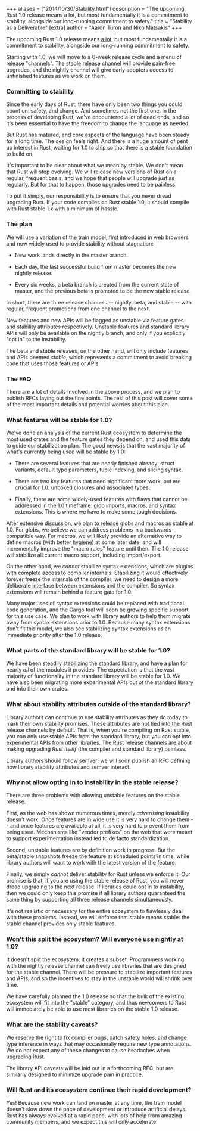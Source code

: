 +++
aliases = ["2014/10/30/Stability.html"]
description = "The upcoming Rust 1.0 release means a lot, but most fundamentally it is a commitment to stability, alongside our long-running commitment to safety."
title = "Stability as a Deliverable"
[extra]
author = "Aaron Turon and Niko Matsakis"
+++

The upcoming Rust 1.0 release means
[a lot](http://blog.rust-lang.org/2014/09/15/Rust-1.0.html), but most
fundamentally it is a commitment to stability, alongside our
long-running commitment to safety.

Starting with 1.0, we will move to
a 6-week release cycle and a menu of release "channels". The stable
release channel will provide pain-free upgrades, and the nightly
channel will give early adopters access to unfinished features as we
work on them.

### Committing to stability

Since the early days of Rust, there have only been two things you
could count on: safety, and change. And sometimes not the first
one. In the process of developing Rust, we've encountered a lot of
dead ends, and so it's been essential to have the freedom to change
the language as needed.

But Rust has matured, and core aspects of the language have been
steady for a long time. The design feels right. And there is a huge
amount of pent up interest in Rust, waiting for 1.0 to ship so that
there is a stable foundation to build on.

It's important to be clear about what we mean by stable. We don't mean
that Rust will stop evolving. We will release new versions of Rust on
a regular, frequent basis, and we hope that people will upgrade just
as regularly. But for that to happen, those upgrades need to be
painless.

To put it simply, our responsibility is to ensure that you never dread
upgrading Rust. If your code compiles on Rust stable 1.0, it should
compile with Rust stable 1.x with a minimum of hassle.

### The plan

We will use a variation of the train model, first introduced in web
browsers and now widely used to provide stability without stagnation:

* New work lands directly in the master branch.

* Each day, the last successful build from master becomes the new nightly release.

* Every six weeks, a beta branch is created from the current state of
  master, and the previous beta is promoted to be the new stable
  release.

In short, there are three release channels -- nightly, beta, and
stable -- with regular, frequent promotions from one channel to the
next.

New features and new APIs will be flagged as unstable via feature gates
and stability attributes respectively. Unstable features and standard
library APIs will only be available on the nightly branch, and only if you
explicitly "opt in" to the instability.

The beta and stable releases, on the other hand, will only include
features and APIs deemed *stable*, which represents a commitment to
avoid breaking code that uses those features or APIs.

### The FAQ

There are a lot of details involved in the above process, and we plan
to publish RFCs laying out the fine points. The rest of this post will
cover some of the most important details and potential worries about
this plan.

### What features will be stable for 1.0?

We've done an analysis of the current Rust ecosystem to determine the
most used crates and the feature gates they depend on, and used this
data to guide our stabilization plan. The good news is that the vast
majority of what's currently being used will be stable by 1.0:

* There are several features that are nearly finished already: struct
  variants, default type parameters, tuple indexing, and slicing syntax.

* There are two key features that need significant more work, but are
  crucial for 1.0: unboxed closures and associated types.

* Finally, there are some widely-used features with flaws that cannot
  be addressed in the 1.0 timeframe: glob imports, macros, and syntax
  extensions. This is where we have to make some tough decisions.

After extensive discussion, we plan to release globs and macros as
stable at 1.0. For globs, we believe we can address problems in a
backwards-compatible way. For macros, we will likely provide an
alternative way to define macros (with better
[hygiene](http://en.wikipedia.org/wiki/Hygienic_macro)) at some later
date, and will incrementally improve the "macro rules" feature until
then. The 1.0 release will stabilize all current macro support,
including import/export.

On the other hand, we *cannot* stabilize syntax extensions, which are
plugins with complete access to compiler internals. Stabilizing it
would effectively forever freeze the internals of the compiler; we
need to design a more deliberate interface between extensions and the
compiler. So syntax extensions will remain behind a feature gate for
1.0.

Many major uses of syntax extensions could be replaced with
traditional code generation, and the Cargo tool will soon be growing
specific support for this use case. We plan to work with library
authors to help them migrate away from syntax extensions prior to
1.0. Because many syntax extensions don't fit this model, we also see
stabilizing syntax extensions as an immediate priority after the 1.0
release.

### What parts of the standard library will be stable for 1.0?

We have been steadily stabilizing the standard library, and have a
plan for nearly *all* of the modules it provides. The expectation is
that the vast majority of functionality in the standard library will
be stable for 1.0. We have also been migrating more experimental APIs
out of the standard library and into their own crates.

### What about stability attributes outside of the standard library?

Library authors can continue to use stability attributes as they do
today to mark their own stability promises. These attributes are not
tied into the Rust release channels by default. That is, when you're
compiling on Rust stable, you can only use stable APIs from the
standard library, but you can opt into experimental APIs from other
libraries. The Rust release channels are about making upgrading *Rust
itself* (the compiler and standard library) painless.

Library authors should follow [semver](http://semver.org/); we will
soon publish an RFC defining how library stability attributes and
semver interact.

### Why not allow opting in to instability in the stable release?

There are three problems with allowing unstable features on the
stable release.

First, as the web has shown numerous times, merely *advertising*
instability doesn't work. Once features are in wide use it is very
hard to change them -- and once features are available at all, it is
very hard to prevent them from being used. Mechanisms like "vendor
prefixes" on the web that were meant to support experimentation
instead led to de facto standardization.

Second, unstable features are by definition work in progress. But the
beta/stable snapshots freeze the feature at scheduled points in time,
while library authors will want to work with the latest version of the
feature.

Finally, we simply *cannot* deliver stability for Rust unless we
enforce it. Our promise is that, if you are using the stable release
of Rust, you will never dread upgrading to the next release. If
libraries could opt in to instability, then we could only keep this
promise if all library authors guaranteed the same thing by supporting
all three release channels simultaneously.

It's not realistic or necessary for the entire ecosystem to flawlessly
deal with these problems. Instead, we will enforce that stable means
stable: the stable channel provides only stable features.

### Won't this split the ecosystem? Will everyone use nightly at 1.0?

It doesn't split the ecosystem: it creates a subset. Programmers
working with the nightly release channel can freely use libraries that
are designed for the stable channel. There will be pressure to
stabilize important features and APIs, and so the incentives to stay
in the unstable world will shrink over time.

We have carefully planned the 1.0 release so that the bulk of the
existing ecosystem will fit into the "stable" category, and thus
newcomers to Rust will immediately be able to use most libraries on
the stable 1.0 release.

### What are the stability caveats?

We reserve the right to fix compiler bugs, patch safety holes, and
change type inference in ways that may occasionally require new type
annotations. We do not expect any of these changes to cause
headaches when upgrading Rust.

The library API caveats will be laid out in a forthcoming RFC, but are
similarly designed to minimize upgrade pain in practice.

### Will Rust and its ecosystem continue their rapid development?

Yes! Because new work can land on master at any time, the train model
doesn't slow down the pace of development or introduce artificial
delays. Rust has always evolved at a rapid pace, with lots of help
from amazing community members, and we expect this will only accelerate.
